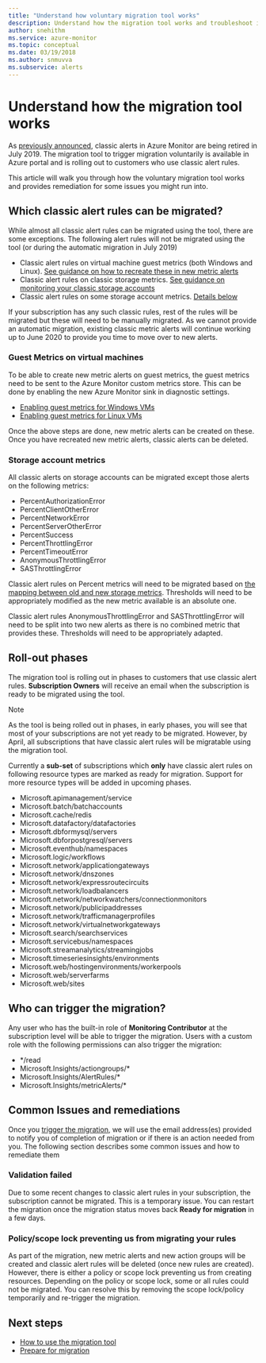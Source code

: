 ```yaml
---
title: "Understand how voluntary migration tool works"
description: Understand how the migration tool works and troubleshoot if you run into issues.
author: snehithm
ms.service: azure-monitor
ms.topic: conceptual
ms.date: 03/19/2018
ms.author: snmuvva
ms.subservice: alerts
---
```

# Understand how the migration tool works

As [previously announced](monitoring-classic-retirement.md), classic alerts in Azure Monitor are being retired in July 2019. The migration tool to trigger migration voluntarily is available in Azure portal and is rolling out to customers who use classic alert rules.

This article will walk you through how the voluntary migration tool works and provides remediation for some issues you might run into.

## Which classic alert rules can be migrated?

While almost all classic alert rules can be migrated using the tool, there are some exceptions. The following alert rules will not be migrated using the tool (or during the automatic migration in July 2019)

- Classic alert rules on virtual machine guest metrics (both Windows and Linux). [See guidance on how to recreate these in new metric alerts](#guest-metrics-on-virtual-machines)
- Classic alert rules on classic storage metrics. [See guidance on monitoring your classic storage accounts](https://azure.microsoft.com/blog/modernize-alerting-using-arm-storage-accounts/)
- Classic alert rules on some storage account metrics. [Details below](#storage-account-metrics)

If your subscription has any such classic rules, rest of the rules will be migrated but these will need to be manually migrated. As we cannot provide an automatic migration, existing classic metric alerts will continue working up to June 2020 to provide you time to move over to new alerts.

### Guest Metrics on virtual machines

To be able to create new metric alerts on guest metrics, the guest metrics need to be sent to the Azure Monitor custom metrics store. This can be done by enabling the new Azure Monitor sink in diagnostic settings.

- [Enabling guest metrics for Windows VMs](collect-custom-metrics-guestos-resource-manager-vm.md)
- [Enabling guest metrics for Linux VMs](https://docs.microsoft.com/azure/azure-monitor/platform/collect-custom-metrics-linux-telegraf)

Once the above steps are done, new metric alerts can be created on these. Once you have recreated new metric alerts, classic alerts can be deleted.

### Storage account metrics

All classic alerts on storage accounts can be migrated except those alerts on the following metrics:

- PercentAuthorizationError
- PercentClientOtherError
- PercentNetworkError
- PercentServerOtherError
- PercentSuccess
- PercentThrottlingError
- PercentTimeoutError
- AnonymousThrottlingError
- SASThrottlingError

Classic alert rules on Percent metrics will need to be migrated based on [the mapping between old and new storage metrics](https://docs.microsoft.com/azure/storage/common/storage-metrics-migration#metrics-mapping-between-old-metrics-and-new-metrics). Thresholds will need to be appropriately modified as the new metric available is an absolute one.

Classic alert rules AnonymousThrottlingError and SASThrottlingError will need to be split into two new alerts as there is no combined metric that provides these. Thresholds will need to be appropriately adapted.

## Roll-out phases

The migration tool is rolling out in phases to customers that use classic alert rules. **Subscription Owners** will receive an email when the subscription is ready to be migrated using the tool.

> [!NOTE]
> As the tool is being rolled out in phases, in early phases, you will see that most of your subscriptions are not yet ready to be migrated. However, by April, all subscriptions that have classic alert rules will be migratable using the migration tool.

Currently a **sub-set** of subscriptions which **only** have classic alert rules on following resource types are marked as ready for migration. Support for more resource types will be added in upcoming phases.

- Microsoft.apimanagement/service
- Microsoft.batch/batchaccounts
- Microsoft.cache/redis
- Microsoft.datafactory/datafactories
- Microsoft.dbformysql/servers
- Microsoft.dbforpostgresql/servers
- Microsoft.eventhub/namespaces
- Microsoft.logic/workflows
- Microsoft.network/applicationgateways
- Microsoft.network/dnszones
- Microsoft.network/expressroutecircuits
- Microsoft.network/loadbalancers
- Microsoft.network/networkwatchers/connectionmonitors
- Microsoft.network/publicipaddresses
- Microsoft.network/trafficmanagerprofiles
- Microsoft.network/virtualnetworkgateways
- Microsoft.search/searchservices
- Microsoft.servicebus/namespaces
- Microsoft.streamanalytics/streamingjobs
- Microsoft.timeseriesinsights/environments
- Microsoft.web/hostingenvironments/workerpools
- Microsoft.web/serverfarms
- Microsoft.web/sites

## Who can trigger the migration?

Any user who has the built-in role of **Monitoring Contributor** at the subscription level will be able to trigger the migration. Users with a custom role with the following permissions can also trigger the migration:

- */read
- Microsoft.Insights/actiongroups/*
- Microsoft.Insights/AlertRules/*
- Microsoft.Insights/metricAlerts/*

## Common Issues and remediations

Once you [trigger the migration](alerts-using-migration-tool.md), we will use the email address(es) provided to notify you of completion of migration or if there is an action needed from you. The following section describes some common issues and how to remediate them

### Validation failed

Due to some recent changes to classic alert rules in your subscription, the subscription cannot be migrated. This is a temporary issue. You can restart the migration once the migration status moves back **Ready for migration** in a few days.

### Policy/scope lock preventing us from migrating your rules

As part of the migration, new metric alerts and new action groups will be created and classic alert rules will be deleted (once new rules are created). However, there is either a policy or scope lock preventing us from creating resources. Depending on the policy or scope lock, some or all rules could not be migrated. You can resolve this by removing the scope lock/policy temporarily and re-trigger the migration.

## Next steps

- [How to use the migration tool](alerts-using-migration-tool.md)
- [Prepare for migration](alerts-prepare-migration.md)
